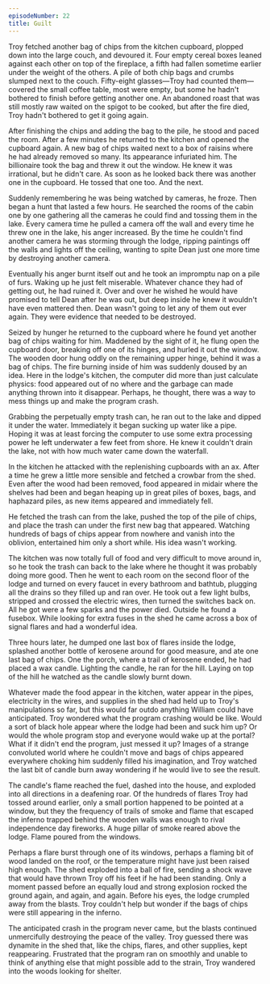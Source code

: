 ```yaml
---
episodeNumber: 22
title: Guilt
---
```


Troy fetched another bag of chips from the kitchen cupboard, plopped down into the large couch, and devoured it. Four empty cereal boxes leaned against each other on top of the fireplace, a fifth had fallen sometime earlier under the weight of the others. A pile of both chip bags and crumbs slumped next to the couch. Fifty-eight glasses—Troy had counted them—covered the small coffee table, most were empty, but some he hadn't bothered to finish before getting another one. An abandoned roast that was still mostly raw waited on the spigot to be cooked, but after the fire died, Troy hadn't bothered to get it going again.

After finishing the chips and adding the bag to the pile, he stood and paced the room. After a few minutes he returned to the kitchen and opened the cupboard again. A new bag of chips waited next to a box of raisins where he had already removed so many. Its appearance infuriated him. The billionaire took the bag and threw it out the window. He knew it was irrational, but he didn't care. As soon as he looked back there was another one in the cupboard. He tossed that one too. And the next.

Suddenly remembering he was being watched by cameras, he froze. Then began a hunt that lasted a few hours. He searched the rooms of the cabin one by one gathering all the cameras he could find and tossing them in the lake. Every camera time he pulled a camera off the wall and every time he threw one in the lake, his anger increased. By the time he couldn't find another camera he was storming through the lodge, ripping paintings off the walls and lights off the ceiling, wanting to spite Dean just one more time by destroying another camera.

Eventually his anger burnt itself out and he took an impromptu nap on a pile of furs. Waking up he just felt miserable. Whatever chance they had of getting out, he had ruined it. Over and over he wished he would have promised to tell Dean after he was out, but deep inside he knew it wouldn't have even mattered then. Dean wasn't going to let any of them out ever again. They were evidence that needed to be destroyed.

Seized by hunger he returned to the cupboard where he found yet another bag of chips waiting for him. Maddened by the sight of it, he flung open the cupboard door, breaking off one of its hinges, and hurled it out the window. The wooden door hung oddly on the remaining upper hinge, behind it was a bag of chips. The fire burning inside of him was suddenly doused by an idea. Here in the lodge's kitchen, the computer did more than just calculate physics: food appeared out of no where and the garbage can made anything thrown into it disappear. Perhaps, he thought, there was a way to mess things up and make the program crash.

Grabbing the perpetually empty trash can, he ran out to the lake and dipped it under the water. Immediately it began sucking up water like a pipe.  Hoping it was at least forcing the computer to use some extra processing power he left underwater a few feet from shore. He knew it couldn't drain the lake, not with how much water came down the waterfall.

In the kitchen he attacked with the replenishing cupboards with an ax. After a time he grew a little more sensible and fetched a crowbar from the shed. Even after the wood had been removed, food appeared in midair where the shelves had been and began heaping up in great piles of boxes, bags, and haphazard piles, as new items appeared and immediately fell.

He fetched the trash can from the lake, pushed the top of the pile of chips, and place the trash can under the first new bag that appeared. Watching hundreds of bags of chips appear from nowhere and vanish into the oblivion, entertained him only a short while. His idea wasn't working.

The kitchen was now totally full of food and very difficult to move around in, so he took the trash can back to the lake where he thought it was probably doing more good. Then he went to each room on the second floor of the lodge and turned on every faucet in every bathroom and bathtub, plugging all the drains so they filled up and ran over. He took out a few light bulbs, stripped and crossed the electric wires, then turned the switches back on. All he got were a few sparks and the power died. Outside he found a fusebox. While looking for extra fuses in the shed he came across a box of signal flares and had a wonderful idea.

Three hours later, he  dumped one last box of flares inside the lodge, splashed another bottle of kerosene around for good measure, and ate one last bag of chips. One the porch, where a trail of kerosene ended, he had placed a wax candle. Lighting the candle, he ran for the hill. Laying on top of the hill he watched as the candle slowly burnt down.

Whatever made the food appear in the kitchen, water appear in the pipes, electricity in the wires, and supplies in the shed had held up to Troy's manipulations so far, but this would far outdo anything William could have anticipated. Troy wondered what the program crashing would be like. Would a sort of black hole appear where the lodge had been and suck him up? Or would the whole program stop and everyone would wake up at the portal? What if it didn't end the program, just messed it up? Images of a strange convoluted world where he couldn't move and bags of chips appeared everywhere choking him suddenly filled his imagination, and Troy watched the last bit of candle burn away wondering if he would live to see the result.

The candle's flame reached the fuel, dashed into the house, and exploded into all directions in a deafening roar. Of the hundreds of flares Troy had tossed around earlier, only a small portion happened to be pointed at a window, but they the frequency of trails of smoke and flame that escaped the inferno trapped behind the wooden walls was enough to rival independence day fireworks.  A huge pillar of smoke reared above the lodge. Flame poured from the windows.

Perhaps a flare burst through one of its windows, perhaps a flaming bit of wood landed on the roof, or the temperature might have just been raised high enough. The shed exploded into a ball of fire, sending a shock wave that would have thrown Troy off his feet if he had been standing. Only a moment passed before an equally loud and strong explosion rocked the ground again, and again, and again. Before his eyes, the lodge crumpled away from the blasts. Troy couldn't help but wonder if the bags of chips were still appearing in the inferno.

The anticipated crash in the program never came, but the blasts continued unmercifully destroying the peace of the valley. Troy guessed there was dynamite in the shed that, like the chips, flares, and other supplies, kept reappearing. Frustrated that the program ran on smoothly and unable to think of anything else that might possible add to the strain, Troy wandered into the woods looking for shelter.